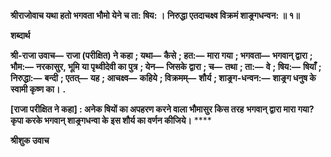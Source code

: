 **श्रीराजोवाच यथा हतो भगवता भौमो येने च ता: षिय: ।** **निरुद्धा एतदाचक्ष्व विक्रमं शाङ्र्गधन्वन: ॥ १॥** 

**शब्दार्थ** 

**श्री-राजा उवाच—** **राजा (परीक्षित) ने कहा** **; यथा—** **कैसे** **; हत:—** **मारा गया** **; भगवता—** **भगवान् द्वारा** **; भौम:—** **नरकासुर, भूमि** **या पृथ्वीदेवी का पुत्र** **; येन—** **जिसके द्वारा** **; च—** **तथा** **; ता:—** **वे** **; षिय:—** **षियाँ** **; निरुद्धा:—** **बन्दी** **; एतत्—** **यह** **; आचक्ष्व—** **कहिये** **; विक्रमम्—** **शौर्य** **; शाङ्र्ग-धन्वन:—** **शाङ्र्ग धनुष के स्वामी कृष्ण का।** **.** 

**[राजा परीक्षित ने कहा] : अनेक षियों का अपहरण करने वाला भौमासुर किस तरह** **भगवान् द्वारा मारा गया? कृपा करके भगवान् शाङ्र्गधन्वा के इस शौर्य का वर्णन कीजिये।** **** 

**श्रीशुक उवाच** 